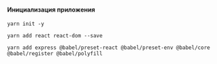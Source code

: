 #### Инициализация приложения

`yarn init -y`

`yarn add react react-dom --save`

`yarn add express @babel/preset-react @babel/preset-env @babel/core @babel/register @babel/polyfill`
